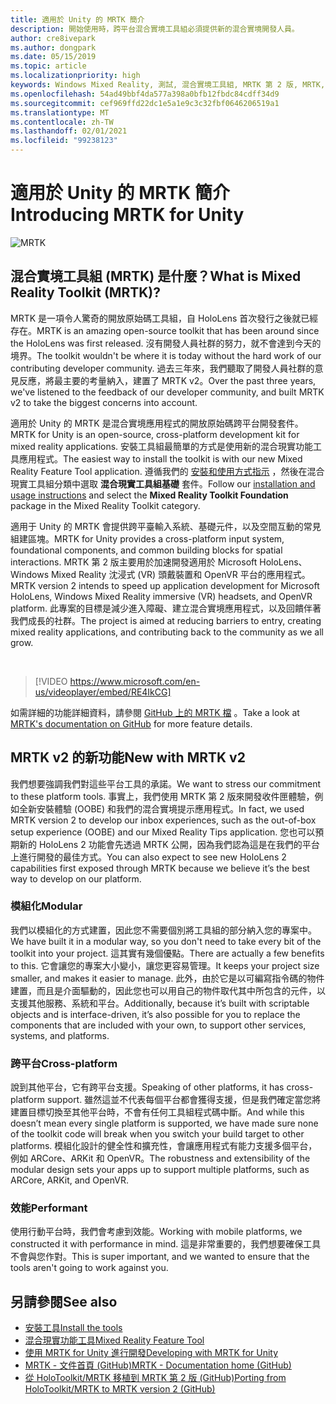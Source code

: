 ```yaml
---
title: 適用於 Unity 的 MRTK 簡介
description: 開始使用時，跨平台混合實境工具組必須提供新的混合實境開發人員。
author: cre8ivepark
ms.author: dongpark
ms.date: 05/15/2019
ms.topic: article
ms.localizationpriority: high
keywords: Windows Mixed Reality, 測試, 混合實境工具組, MRTK 第 2 版, MRTK, 工具, SDK, HoloLens, HoloLens 2, 混合實境頭戴式裝置, windows 混合實境頭戴式裝置, 虛擬實境頭戴式裝置, 跨平台
ms.openlocfilehash: 54ad49bbf4da577a398a0bfb12fbdc84cdff34d9
ms.sourcegitcommit: cef969ffd22dc1e5a1e9c3c32fbf0646206519a1
ms.translationtype: MT
ms.contentlocale: zh-TW
ms.lasthandoff: 02/01/2021
ms.locfileid: "99238123"
---
```

# <a name="introducing-mrtk-for-unity"></a><span data-ttu-id="dd35f-104">適用於 Unity 的 MRTK 簡介</span><span class="sxs-lookup"><span data-stu-id="dd35f-104">Introducing MRTK for Unity</span></span>

![MRTK](../../design/images/MRTK_UX_Hero.png)

## <a name="what-is-mixed-reality-toolkit-mrtk"></a><span data-ttu-id="dd35f-106">混合實境工具組 (MRTK) 是什麼？</span><span class="sxs-lookup"><span data-stu-id="dd35f-106">What is Mixed Reality Toolkit (MRTK)?</span></span>

<span data-ttu-id="dd35f-107">MRTK 是一項令人驚奇的開放原始碼工具組，自 HoloLens 首次發行之後就已經存在。</span><span class="sxs-lookup"><span data-stu-id="dd35f-107">MRTK is an amazing open-source toolkit that has been around since the HoloLens was first released.</span></span> <span data-ttu-id="dd35f-108">沒有開發人員社群的努力，就不會達到今天的境界。</span><span class="sxs-lookup"><span data-stu-id="dd35f-108">The toolkit wouldn't be where it is today without the hard work of our contributing developer community.</span></span> <span data-ttu-id="dd35f-109">過去三年來，我們聽取了開發人員社群的意見反應，將最主要的考量納入，建置了 MRTK v2。</span><span class="sxs-lookup"><span data-stu-id="dd35f-109">Over the past three years, we've listened to the feedback of our developer community, and built MRTK v2 to take the biggest concerns into account.</span></span>  

<span data-ttu-id="dd35f-110">適用於 Unity 的 MRTK 是混合實境應用程式的開放原始碼跨平台開發套件。</span><span class="sxs-lookup"><span data-stu-id="dd35f-110">MRTK for Unity is an open-source, cross-platform development kit for mixed reality applications.</span></span> <span data-ttu-id="dd35f-111">安裝工具組最簡單的方式是使用新的混合現實功能工具應用程式。</span><span class="sxs-lookup"><span data-stu-id="dd35f-111">The easiest way to install the toolkit is with our new Mixed Reality Feature Tool application.</span></span> <span data-ttu-id="dd35f-112">遵循我們的 [安裝和使用方式指示](welcome-to-mr-feature-tool.md) ，然後在混合現實工具組分類中選取 **混合現實工具組基礎** 套件。</span><span class="sxs-lookup"><span data-stu-id="dd35f-112">Follow our [installation and usage instructions](welcome-to-mr-feature-tool.md) and select the **Mixed Reality Toolkit Foundation** package in the Mixed Reality Toolkit category.</span></span> 

<span data-ttu-id="dd35f-113">適用于 Unity 的 MRTK 會提供跨平臺輸入系統、基礎元件，以及空間互動的常見組建區塊。</span><span class="sxs-lookup"><span data-stu-id="dd35f-113">MRTK for Unity provides a cross-platform input system, foundational components, and common building blocks for spatial interactions.</span></span> <span data-ttu-id="dd35f-114">MRTK 第 2 版主要用於加速開發適用於 Microsoft HoloLens、Windows Mixed Reality 沈浸式 (VR) 頭戴裝置和 OpenVR 平台的應用程式。</span><span class="sxs-lookup"><span data-stu-id="dd35f-114">MRTK version 2 intends to speed up application development for Microsoft HoloLens, Windows Mixed Reality immersive (VR) headsets, and OpenVR platform.</span></span> <span data-ttu-id="dd35f-115">此專案的目標是減少進入障礙、建立混合實境應用程式，以及回饋伴著我們成長的社群。</span><span class="sxs-lookup"><span data-stu-id="dd35f-115">The project is aimed at reducing barriers to entry, creating mixed reality applications, and contributing back to the community as we all grow.</span></span>

<br>

> [!VIDEO https://www.microsoft.com/en-us/videoplayer/embed/RE4IkCG]

<span data-ttu-id="dd35f-116">如需詳細的功能詳細資料，請參閱 [GitHub 上的 MRTK 檔](https://microsoft.github.io/MixedRealityToolkit-Unity/README.html) 。</span><span class="sxs-lookup"><span data-stu-id="dd35f-116">Take a look at [MRTK's documentation on GitHub](https://microsoft.github.io/MixedRealityToolkit-Unity/README.html) for more feature details.</span></span>

## <a name="new-with-mrtk-v2"></a><span data-ttu-id="dd35f-117">MRTK v2 的新功能</span><span class="sxs-lookup"><span data-stu-id="dd35f-117">New with MRTK v2</span></span>

<span data-ttu-id="dd35f-118">我們想要強調我們對這些平台工具的承諾。</span><span class="sxs-lookup"><span data-stu-id="dd35f-118">We want to stress our commitment to these platform tools.</span></span>  <span data-ttu-id="dd35f-119">事實上，我們使用 MRTK 第 2 版來開發收件匣體驗，例如全新安裝體驗 (OOBE) 和我們的混合實境提示應用程式。</span><span class="sxs-lookup"><span data-stu-id="dd35f-119">In fact, we used MRTK version 2 to develop our inbox experiences, such as the out-of-box setup experience (OOBE) and our Mixed Reality Tips application.</span></span> <span data-ttu-id="dd35f-120">您也可以預期新的 HoloLens 2 功能會先透過 MRTK 公開，因為我們認為這是在我們的平台上進行開發的最佳方式。</span><span class="sxs-lookup"><span data-stu-id="dd35f-120">You can also expect to see new HoloLens 2 capabilities first exposed through MRTK because we believe it’s the best way to develop on our platform.</span></span> 

### <a name="modular"></a><span data-ttu-id="dd35f-121">模組化</span><span class="sxs-lookup"><span data-stu-id="dd35f-121">Modular</span></span>

<span data-ttu-id="dd35f-122">我們以模組化的方式建置，因此您不需要個別將工具組的部分納入您的專案中。</span><span class="sxs-lookup"><span data-stu-id="dd35f-122">We have built it in a modular way, so you don't need to take every bit of the toolkit into your project.</span></span>  <span data-ttu-id="dd35f-123">這其實有幾個優點。</span><span class="sxs-lookup"><span data-stu-id="dd35f-123">There are actually a few benefits to this.</span></span>  <span data-ttu-id="dd35f-124">它會讓您的專案大小變小，讓您更容易管理。</span><span class="sxs-lookup"><span data-stu-id="dd35f-124">It keeps your project size smaller, and makes it easier to manage.</span></span>  <span data-ttu-id="dd35f-125">此外，由於它是以可編寫指令碼的物件建置，而且是介面驅動的，因此您也可以用自己的物件取代其中所包含的元件，以支援其他服務、系統和平台。</span><span class="sxs-lookup"><span data-stu-id="dd35f-125">Additionally, because it’s built with scriptable objects and is interface-driven, it’s also possible for you to replace the components that are included with your own, to support other services, systems, and platforms.</span></span>

### <a name="cross-platform"></a><span data-ttu-id="dd35f-126">跨平台</span><span class="sxs-lookup"><span data-stu-id="dd35f-126">Cross-platform</span></span>

<span data-ttu-id="dd35f-127">說到其他平台，它有跨平台支援。</span><span class="sxs-lookup"><span data-stu-id="dd35f-127">Speaking of other platforms, it has cross-platform support.</span></span>  <span data-ttu-id="dd35f-128">雖然這並不代表每個平台都會獲得支援，但是我們確定當您將建置目標切換至其他平台時，不會有任何工具組程式碼中斷。</span><span class="sxs-lookup"><span data-stu-id="dd35f-128">And while this doesn’t mean every single platform is supported, we have made sure none of the toolkit code will break when you switch your build target to other platforms.</span></span>  <span data-ttu-id="dd35f-129">模組化設計的健全性和擴充性，會讓應用程式有能力支援多個平台，例如 ARCore、ARKit 和 OpenVR。</span><span class="sxs-lookup"><span data-stu-id="dd35f-129">The robustness and extensibility of the modular design sets your apps up to support multiple platforms, such as ARCore, ARKit, and OpenVR.</span></span>

### <a name="performant"></a><span data-ttu-id="dd35f-130">效能</span><span class="sxs-lookup"><span data-stu-id="dd35f-130">Performant</span></span>

<span data-ttu-id="dd35f-131">使用行動平台時，我們會考慮到效能。</span><span class="sxs-lookup"><span data-stu-id="dd35f-131">Working with mobile platforms, we constructed it with performance in mind.</span></span>  <span data-ttu-id="dd35f-132">這是非常重要的，我們想要確保工具不會與您作對。</span><span class="sxs-lookup"><span data-stu-id="dd35f-132">This is super important, and we wanted to ensure that the tools aren't going to work against you.</span></span>

## <a name="see-also"></a><span data-ttu-id="dd35f-133">另請參閱</span><span class="sxs-lookup"><span data-stu-id="dd35f-133">See also</span></span>

* [<span data-ttu-id="dd35f-134">安裝工具</span><span class="sxs-lookup"><span data-stu-id="dd35f-134">Install the tools</span></span>](../install-the-tools.md)
* [<span data-ttu-id="dd35f-135">混合現實功能工具</span><span class="sxs-lookup"><span data-stu-id="dd35f-135">Mixed Reality Feature Tool</span></span>](welcome-to-mr-feature-tool.md)
* [<span data-ttu-id="dd35f-136">使用 MRTK for Unity 進行開發</span><span class="sxs-lookup"><span data-stu-id="dd35f-136">Developing with MRTK for Unity</span></span>](unity-development-overview.md)
* [<span data-ttu-id="dd35f-137">MRTK - 文件首頁 (GitHub)</span><span class="sxs-lookup"><span data-stu-id="dd35f-137">MRTK - Documentation home (GitHub)</span></span>](https://microsoft.github.io/MixedRealityToolkit-Unity/README.html)
* [<span data-ttu-id="dd35f-138">從 HoloToolkit/MRTK 移植到 MRTK 第 2 版 (GitHub)</span><span class="sxs-lookup"><span data-stu-id="dd35f-138">Porting from HoloToolkit/MRTK to MRTK version 2 (GitHub)</span></span>](https://microsoft.github.io/MixedRealityToolkit-Unity/Documentation/HTKToMRTKPortingGuide.html)
